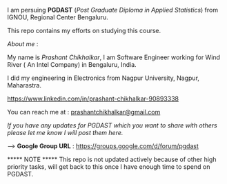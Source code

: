 I am persuing **PGDAST** (*Post Graduate Diploma in Applied Statistics*) from IGNOU, 
Regional Center Bengaluru.

This repo contains my efforts on studying this course.

*About me* : 

My name is *Prashant Chikhalkar*, I am Software Engineer working for Wind River ( An Intel Company) in Bengaluru, India.

I did my engineering in Electronics from Nagpur University, Nagpur, Maharastra.

https://www.linkedin.com/in/prashant-chikhalkar-90893338

You can reach me at : prashantchikhalkar@gmail.com

*If you have any updates for PGDAST which you want to share with others please let me know I will post them here.*

--> **Google Group URL** : https://groups.google.com/d/forum/pgdast

***** NOTE *****
This repo is not updated actively because of other high priority tasks, will get back to this once I have enough time to spend on PGDAST. 

